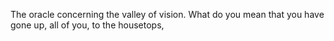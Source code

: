 The oracle concerning the valley of vision. What do you mean that you have gone up, all of you, to the housetops,
